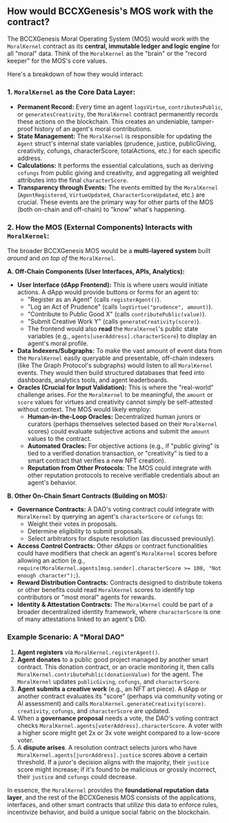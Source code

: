 ## How would BCCXGenesis's MOS work with the contract?

The BCCXGenesis Moral Operating System (MOS) would work with the `MoralKernel` contract as its **central, immutable ledger and logic engine** for all "moral" data. Think of the `MoralKernel` as the "brain" or the "record keeper" for the MOS's core values.

Here's a breakdown of how they would interact:

### 1. `MoralKernel` as the Core Data Layer:

* **Permanent Record:** Every time an agent `logsVirtue`, `contributesPublic`, or `generatesCreativity`, the `MoralKernel` contract permanently records these actions on the blockchain. This creates an undeniable, tamper-proof history of an agent's moral contributions.
* **State Management:** The `MoralKernel` is responsible for updating the `Agent` struct's internal state variables (prudence, justice, publicGiving, creativity, cofungs, characterScore, totalActions, etc.) for each specific address.
* **Calculations:** It performs the essential calculations, such as deriving `cofungs` from public giving and creativity, and aggregating all weighted attributes into the final `characterScore`.
* **Transparency through Events:** The events emitted by the `MoralKernel` (`AgentRegistered`, `VirtueUpdated`, `CharacterScoreUpdated`, etc.) are crucial. These events are the primary way for other parts of the MOS (both on-chain and off-chain) to "know" what's happening.

### 2. How the MOS (External Components) Interacts with `MoralKernel`:

The broader BCCXGenesis MOS would be a **multi-layered system** built *around* and *on top of* the `MoralKernel`.

**A. Off-Chain Components (User Interfaces, APIs, Analytics):**

* **User Interface (dApp Frontend):** This is where users would initiate actions. A dApp would provide buttons or forms for an agent to:
    * "Register as an Agent" (calls `registerAgent()`).
    * "Log an Act of Prudence" (calls `logVirtue("prudence", amount)`).
    * "Contribute to Public Good X" (calls `contributePublic(value)`).
    * "Submit Creative Work Y" (calls `generateCreativity(score)`).
    * The frontend would also **read** the `MoralKernel`'s public state variables (e.g., `agents[userAddress].characterScore`) to display an agent's moral profile.
* **Data Indexers/Subgraphs:** To make the vast amount of event data from the `MoralKernel` easily queryable and presentable, off-chain indexers (like The Graph Protocol's subgraphs) would listen to all `MoralKernel` events. They would then build structured databases that feed into dashboards, analytics tools, and agent leaderboards.
* **Oracles (Crucial for Input Validation):** This is where the "real-world" challenge arises. For the `MoralKernel` to be meaningful, the `amount` or `score` values for virtues and creativity cannot simply be self-attested without context. The MOS would likely employ:
    * **Human-in-the-Loop Oracles:** Decentralized human jurors or curators (perhaps themselves selected based on their `MoralKernel` scores) could evaluate subjective actions and submit the `amount` values to the contract.
    * **Automated Oracles:** For objective actions (e.g., if "public giving" is tied to a verified donation transaction, or "creativity" is tied to a smart contract that verifies a new NFT creation).
    * **Reputation from Other Protocols:** The MOS could integrate with other reputation protocols to receive verifiable credentials about an agent's behavior.

**B. Other On-Chain Smart Contracts (Building on MOS):**

* **Governance Contracts:** A DAO's voting contract could integrate with `MoralKernel` by querying an agent's `characterScore` or `cofungs` to:
    * Weight their votes in proposals.
    * Determine eligibility to submit proposals.
    * Select arbitrators for dispute resolution (as discussed previously).
* **Access Control Contracts:** Other dApps or contract functionalities could have modifiers that check an agent's `MoralKernel` scores before allowing an action (e.g., `require(MoralKernel.agents[msg.sender].characterScore >= 100, "Not enough character");`).
* **Reward Distribution Contracts:** Contracts designed to distribute tokens or other benefits could read `MoralKernel` scores to identify top contributors or "most moral" agents for rewards.
* **Identity & Attestation Contracts:** The `MoralKernel` could be part of a broader decentralized identity framework, where `characterScore` is one of many attestations linked to an agent's DID.

### Example Scenario: A "Moral DAO"

1.  **Agent registers** via `MoralKernel.registerAgent()`.
2.  **Agent donates** to a public good project managed by another smart contract. This donation contract, or an oracle monitoring it, then calls `MoralKernel.contributePublic(donationValue)` for the agent. The `MoralKernel` updates `publicGiving`, `cofungs`, and `characterScore`.
3.  **Agent submits a creative work** (e.g., an NFT art piece). A dApp or another contract evaluates its "score" (perhaps via community voting or AI assessment) and calls `MoralKernel.generateCreativity(score)`. `creativity`, `cofungs`, and `characterScore` are updated.
4.  When a **governance proposal** needs a vote, the DAO's voting contract checks `MoralKernel.agents[voterAddress].characterScore`. A voter with a higher score might get 2x or 3x vote weight compared to a low-score voter.
5.  A **dispute arises**. A resolution contract selects jurors who have `MoralKernel.agents[jurorAddress].justice` scores above a certain threshold. If a juror's decision aligns with the majority, their `justice` score might increase; if it's found to be malicious or grossly incorrect, their `justice` and `cofungs` could decrease.

In essence, the `MoralKernel` provides the **foundational reputation data layer**, and the rest of the BCCXGenesis MOS consists of the applications, interfaces, and other smart contracts that *utilize* this data to enforce rules, incentivize behavior, and build a unique social fabric on the blockchain.
